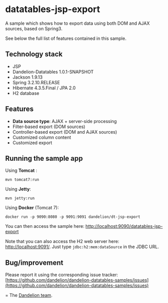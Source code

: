 datatables-jsp-export
=================================================================

A sample which shows how to export data using both DOM and AJAX sources, based on Spring3.

See below the full list of features contained in this sample.

## Technology stack

 - JSP
 - Dandelion-Datatables 1.0.1-SNAPSHOT
 - Jackson 1.9.13
 - Spring 3.2.10.RELEASE
 - Hibernate 4.3.5.Final / JPA 2.0
 - H2 database

## Features

 - __Data source type__: AJAX + server-side processing
 - Filter-based export (DOM sources)
 - Controller-based export (DOM and AJAX sources)
 - Customized column content
 - Customized export

## Running the sample app

Using __Tomcat__ :

    mvn tomcat7:run

Using __Jetty__:

    mvn jetty:run

Using __Docker__ (Tomcat 7):

    docker run -p 9090:8080 -p 9091:9091 dandelion/dt-jsp-export

You can then access the sample here: [http://localhost:9090/datatables-jsp-export](http://localhost:9090/datatables-jsp-export)

Note that you can also access the H2 web server here: [http://localhost:9091/](http://localhost:9091/). Just type `jdbc:h2:mem:dataSource` in the JDBC URL.

## Bug/improvement

Please report it using the corresponding issue tracker: [https://github.com/dandelion/dandelion-datatables-samples/issues](https://github.com/dandelion/dandelion-datatables-samples/issues)

=
The [Dandelion team](http://dandelion.github.io/team/).